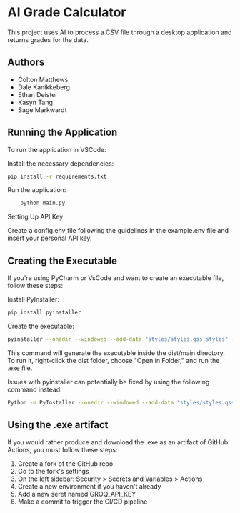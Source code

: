 # AI Grade Calculator

This project uses AI to process a CSV file through a desktop application and returns grades for the data.

## Authors
- Colton Matthews
- Dale Kanikkeberg
- Ethan Deister
- Kasyn Tang
- Sage Markwardt

## Running the Application

To run the application in VSCode:

Install the necessary dependencies:

```bash
pip install -r requirements.txt
```

Run the application:

```bash
    python main.py
```

Setting Up API Key

Create a config.env file following the guidelines in the example.env file and insert your personal API key.

## Creating the Executable

If you're using PyCharm or VsCode and want to create an executable file, follow these steps:

Install PyInstaller:

```bash
pip install pyinstaller
```

Create the executable:

```bash
pyinstaller --onedir --windowed --add-data "styles/styles.qss;styles" --add-data "config.env;." --add-data "default_settings.py;." main.py
```

This command will generate the executable inside the dist/main directory. To run it, right-click the dist folder, choose "Open in Folder," and run the .exe file.

Issues with pyinstaller can potentially be fixed by using the following command instead:

```bash
Python -m PyInstaller --onedir --windowed --add-data "styles/styles.qss;styles" --add-data "config.env;." --add-data "default_settings.py;." main.py
```


## Using the .exe artifact

If you would rather produce and download the .exe as an artifact of GitHub Actions, you must follow these steps:

1. Create a fork of the GitHub repo
2. Go to the fork's settings
3. On the left sidebar: Security > Secrets and Variables > Actions
4. Create a new environment if you haven't already
5. Add a new seret named GROQ_API_KEY
6. Make a commit to trigger the CI/CD pipeline